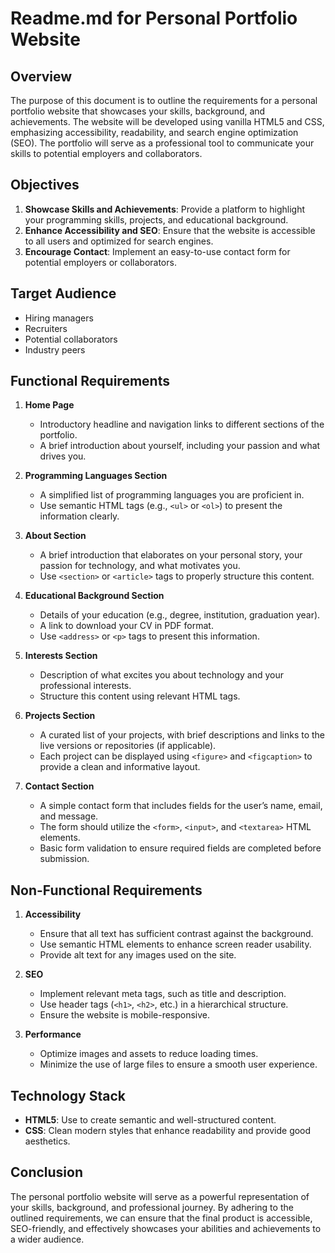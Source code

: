 # Readme.md for Personal Portfolio Website

## Overview

The purpose of this document is to outline the requirements for a personal portfolio website that showcases your skills, background, and achievements. The website will be developed using vanilla HTML5 and CSS, emphasizing accessibility, readability, and search engine optimization (SEO). The portfolio will serve as a professional tool to communicate your skills to potential employers and collaborators.

## Objectives

1. **Showcase Skills and Achievements**: Provide a platform to highlight your programming skills, projects, and educational background.
2. **Enhance Accessibility and SEO**: Ensure that the website is accessible to all users and optimized for search engines.
3. **Encourage Contact**: Implement an easy-to-use contact form for potential employers or collaborators.

## Target Audience

- Hiring managers
- Recruiters
- Potential collaborators
- Industry peers

## Functional Requirements

1. **Home Page**
   - Introductory headline and navigation links to different sections of the portfolio.
   - A brief introduction about yourself, including your passion and what drives you.

2. **Programming Languages Section**
   - A simplified list of programming languages you are proficient in.
   - Use semantic HTML tags (e.g., `<ul>` or `<ol>`) to present the information clearly.

3. **About Section**
   - A brief introduction that elaborates on your personal story, your passion for technology, and what motivates you.
   - Use `<section>` or `<article>` tags to properly structure this content.

4. **Educational Background Section**
   - Details of your education (e.g., degree, institution, graduation year).
   - A link to download your CV in PDF format.
   - Use `<address>` or `<p>` tags to present this information.

5. **Interests Section**
   - Description of what excites you about technology and your professional interests.
   - Structure this content using relevant HTML tags.

6. **Projects Section**
   - A curated list of your projects, with brief descriptions and links to the live versions or repositories (if applicable).
   - Each project can be displayed using `<figure>` and `<figcaption>` to provide a clean and informative layout.

7. **Contact Section**
   - A simple contact form that includes fields for the user’s name, email, and message.
   - The form should utilize the `<form>`, `<input>`, and `<textarea>` HTML elements.
   - Basic form validation to ensure required fields are completed before submission.

## Non-Functional Requirements

1. **Accessibility**
   - Ensure that all text has sufficient contrast against the background.
   - Use semantic HTML elements to enhance screen reader usability.
   - Provide alt text for any images used on the site.

2. **SEO**
   - Implement relevant meta tags, such as title and description.
   - Use header tags (`<h1>`, `<h2>`, etc.) in a hierarchical structure.
   - Ensure the website is mobile-responsive.

3. **Performance**
   - Optimize images and assets to reduce loading times.
   - Minimize the use of large files to ensure a smooth user experience.

## Technology Stack

- **HTML5**: Use to create semantic and well-structured content.
- **CSS**: Clean modern styles that enhance readability and provide good aesthetics.


## Conclusion

The personal portfolio website will serve as a powerful representation of your skills, background, and professional journey. By adhering to the outlined requirements, we can ensure that the final product is accessible, SEO-friendly, and effectively showcases your abilities and achievements to a wider audience.